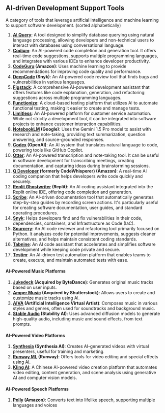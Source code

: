 ## AI-driven Development Support Tools
A category of tools that leverage artificial intelligence and machine learning to support software development. (sorted alphabetically)

1. **[AI Query](https://aiquery.co)**: A tool designed to simplify database querying using natural language processing, allowing developers and non-technical users to interact with databases using conversational language.
2. **[Codium](https://www.codium.ai)**: An AI-powered code completion and generation tool. It offers real-time code suggestions, supports multiple programming languages, and integrates with various IDEs to enhance developer productivity.
3. **[CodeGuru](https://aws.amazon.com/codeguru/) (Amazon)**: Uses machine learning to provide recommendations for improving code quality and performance.
4. **[DeepCode](https://www.deepcode.ai) (Snyk)**: An AI-powered code review tool that finds bugs and vulnerabilities in various languages.
5. **[Figstack](https://www.figstack.com)**: A comprehensive AI-powered development assistant that offers features like code explanation, generation, and refactoring suggestions across multiple programming languages.
6. **[Functionize](https://www.functionize.com)**: A cloud-based testing platform that utilizes AI to automate functional testing, making it easier to create and manage tests.
7. **[Limitless](https://www.limitlesstech.com)**: An AI-powered platform for customer service automation. While not strictly a development tool, it can be integrated into software projects to enhance customer interaction capabilities.
8. **[NotebookLM](https://notebooklm.google) (Google)**: Uses the Gemini 1.5 Pro model to assist with research and note-taking, providing text summarization, question answering, and source-grounded responses.
9. **[Codex](https://openai.com/blog/openai-codex) (OpenAI)**: An AI system that translates natural language to code, powering tools like GitHub Copilot.
10. **[Otter](https://otter.ai)**: An AI-powered transcription and note-taking tool. It can be useful in software development for transcribing meetings, creating documentation, and capturing ideas during brainstorming sessions.
11. **[Q Developer](https://aws.amazon.com/codewhisperer/) (formerly CodeWhisperer) (Amazon)**: A real-time AI coding companion that helps developers write code quickly and securely.
12. **[Replit Ghostwriter](https://replit.com/site/ghostwriter) (Replit)**: An AI coding assistant integrated into the Replit online IDE, offering code completion and generation.
13. **[Scribe](https://scribehow.com)**: An AI-driven documentation tool that automatically generates step-by-step guides by recording screen actions. It's particularly useful for creating software documentation, user guides, and standard operating procedures.
14. **[Snyk](https://snyk.io)**: Helps developers find and fix vulnerabilities in their code, dependencies, containers, and Infrastructure as Code (IaC).
15. **[Sourcery](https://sourcery.ai)**: An AI code reviewer and refactoring tool primarily focused on Python. It analyzes code for potential improvements, suggests cleaner alternatives, and helps maintain consistent coding standards.
16. **[Tabnine](https://www.tabnine.com)**: An AI code assistant that accelerates and simplifies software development while keeping code private and secure.
17. **[Testim](https://www.testim.io)**: An AI-driven test automation platform that enables teams to create, execute, and maintain automated tests with ease.

#### AI-Powered Music Platforms
1. **[Jukedeck](https://www.jukedeck.com) (Acquired by ByteDance)**: Generates original music tracks based on user inputs.
2. **[Amper Music](https://www.ampermusic.com) (Acquired by Shutterstock)**: Allows users to create and customize music tracks using AI.
3. **[AIVA](https://www.aiva.ai) (Artificial Intelligence Virtual Artist)**: Composes music in various styles and genres, often used for soundtracks and background music.
4. **[Stable Audio](https://www.stableaudio.com) (Stability AI)**: Uses advanced diffusion models to generate high-quality audio, including music and sound effects, from text prompts.

#### AI-Powered Video Platforms
1. **[Synthesia](https://www.synthesia.io) (Synthesia AI)**: Creates AI-generated videos with virtual presenters, useful for training and marketing.
2. **[Runway ML](https://runwayml.com) (Runway)**: Offers tools for video editing and special effects using AI.
3. **[Kling AI](https://www.kling.ai)**: A Chinese AI-powered video creation platform that automates video editing, content generation, and scene analysis using generative AI and computer vision models.

#### AI-Powered Speech Platforms
1. **[Polly](https://aws.amazon.com/polly/) (Amazon)**: Converts text into lifelike speech, supporting multiple languages and voices

